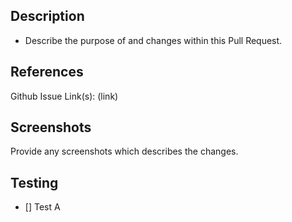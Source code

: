 ## Description

- Describe the purpose of and changes within this Pull Request.

## References

Github Issue Link(s): (link)

## Screenshots

Provide any screenshots which describes the changes.

## Testing

- [] Test A
